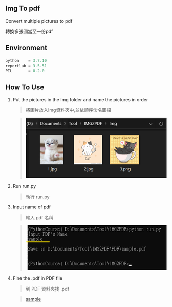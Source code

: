 ## Img To pdf
Convert multiple pictures to pdf

轉換多張圖當至一份pdf
## Environment

```python
python    = 3.7.10
reportlab = 3.5.51
PIL       = 8.2.0
```

## How To Use
1. Put the pictures in the Img folder and name the pictures in order

    >將圖片放入Img資料夾中,並依順序命名圖檔

    >![folder](https://github.com/OuTingYun/Images/blob/master/IMG2PDF/folder.png)

2. Run run.py

    >執行 run.py

3. Input name of pdf
    
    >輸入 pdf 名稱
    
    >![input name](https://github.com/OuTingYun/Images/blob/master/IMG2PDF/input%20name.png)

4. Fine the .pdf in PDF file

    >到 PDF 資料夾找 .pdf

    >[sample](https://github.com/OuTingYun/IMG2PDF/blob/master/PDF/create.pdf)